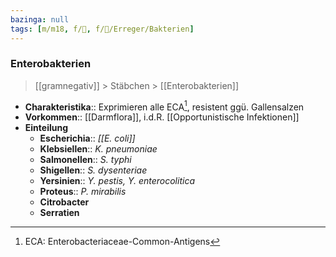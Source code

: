 ```yaml
---
bazinga: null
tags: [m/m18, f/🦠, f/🦠/Erreger/Bakterien]
---
```

### Enterobakterien
> [[gramnegativ]] > Stäbchen > [[Enterobakterien]]
- **Charakteristika**:: Exprimieren alle ECA[^1], resistent ggü. Gallensalzen
- **Vorkommen**:: [[Darmflora]], i.d.R. [[Opportunistische Infektionen]]
- **Einteilung**
	- **Escherichia**:: *[[E. coli]]*
	- **Klebsiellen**:: *K. pneumoniae*
	- **Salmonellen**:: *S. typhi*
	- **Shigellen**:: *S. dysenteriae*
	- **Yersinien**:: *Y. pestis, Y. enterocolitica*
	- **Proteus**:: *P. mirabilis*
	- **Citrobacter**
	- **Serratien**


[^1]: ECA: Enterobacteriaceae-Common-Antigens